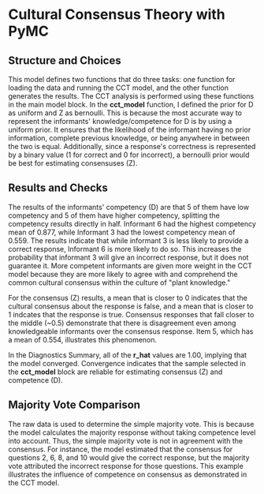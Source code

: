 # Cultural Consensus Theory with PyMC

## Structure and Choices
This model defines two functions that do three tasks: one function for loading the data and running the CCT model, and the other function generates the results. The CCT analysis is performed using these functions in the main model block.
In the **cct_model** function, I defined the prior for D as uniform and Z as bernoulli. This is because the most accurate way to represent the informants' knowledge/competence for D is by using a uniform prior. It ensures that the likelihood of the informant having no prior information, complete previous knowledge, or being anywhere in between the two is equal. Additionally, since a response's correctness is represented by a binary value (1 for correct and 0 for incorrect), a bernoulli prior would be best for estimating consensuses (Z).


## Results and Checks
The results of the informants' competency (D) are that 5 of them have low competency and 5 of them have higher competency, splitting the competency results directly in half. Informant 6 had the highest competency mean of 0.877, while Informant 3 had the lowest competency mean of 0.559. The results indicate that while informant 3 is less likely to provide a correct response, Informant 6 is more likely to do so. This increases the probability that informant 3 will give an incorrect response, but it does not guarantee it. More competent informants are given more weight in the CCT model because they are more likely to agree with and comprehend the common cultural consensus within the culture of "plant knowledge."

For the consensus (Z) results, a mean that is closer to 0 indicates that the cultural consensus about the response is false, and a mean that is closer to 1 indcates that the response is true. Consensus responses that fall closer to the middle (~0.5) demonstrate that there is disagreement even among knowledgeable informants over the consensus response. Item 5, which has a mean of 0.554, illustrates this phenomenon.

In the Diagnostics Summary, all of the **r_hat** values are 1.00, implying that the model converged. Convergence indicates that the sample selected in the **cct_model** block are reliable for estimating consensus (Z) and competence (D).


## Majority Vote Comparison
The raw data is used to determine the simple majority vote. This is because the model calculates the majority response without taking competence level into account. Thus, the simple majority vote is not in agreement with the consensus. For instance, the model estimated that the consensus for questions 2, 6, 8, and 10 would give the correct response, but the majority vote attributed the incorrect response for those questions. This example illustrates the influence of competence on consensus as demonstrated in the CCT model.
